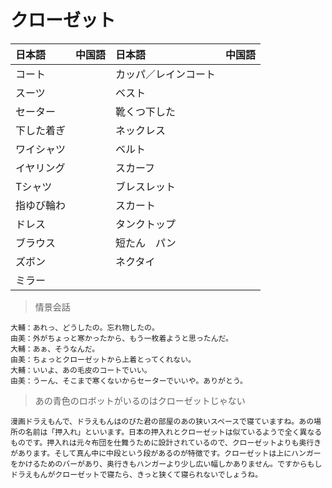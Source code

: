 # クローゼット

| 日本語                            | 中国語 | 日本語                                | 中国語 |
| :-------------------------------- | :----- | :------------------------------------ | :----- |
| <ruby>コート</ruby>           |        | <ruby>カッパ／レインコート</ruby>                   |        |
| <ruby>スーツ</ruby>           |        | <ruby>ベスト</ruby>                   |        |
| <ruby>セーター</ruby>           |        | <ruby>靴くつ下した</ruby>                   |        |
| <ruby>下した着ぎ</ruby>           |        | <ruby>ネックレス</ruby>                   |        |
| <ruby>ワイシャツ</ruby>           |        | <ruby>ベルト</ruby>                   |        |
| <ruby>イヤリング</ruby>           |        | <ruby>スカーフ</ruby>                   |        |
| <ruby>Tシャツ</ruby>           |        | <ruby>ブレスレット</ruby>                   |        |
| <ruby>指ゆび輪わ</ruby>           |        | <ruby>スカート</ruby>                   |        |
| <ruby>ドレス</ruby>           |        | <ruby>タンクトップ</ruby>                   |        |
| <ruby>ブラウス</ruby>           |        | <ruby>短たん　パン</ruby>                   |        |
| <ruby>ズボン</ruby>           |        | <ruby>ネクタイ</ruby>                   |        |
| <ruby>ミラー</ruby>           |        |                    |        |

> 情景会話

```text
大輔：あれっ、どうしたの。忘れ物したの。
由美：外がちょっと寒かったから、もう一枚着ようと思ったんだ。
大輔：あぁ、そうなんだ。
由美：ちょっとクローゼットから上着とってくれない。
大輔：いいよ、あの毛皮のコートでいい。
由美：うーん、そこまで寒くないからセーターでいいや。ありがとう。
```

> あの青色のロボットがいるのはクローゼットじゃない
```text
漫画ドラえもんで、ドラえもんはのびた君の部屋のあの狭いスペースで寝ていますね。あの場所の名前は「押入れ」といいます。日本の押入れとクローゼットは似ているようで全く異なるものです。押入れは元々布団を仕舞うために設計されているので、クローゼットよりも奥行きがあります。そして真ん中に中段という段があるのが特徴です。クローゼットは上にハンガーをかけるためのバーがあり、奥行きもハンガーより少し広い幅しかありません。ですからもしドラえもんがクローゼットで寝たら、きっと狭くて寝られないでしょうね。
```
